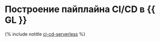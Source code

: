 # Построение пайплайна CI/CD в {{ GL }}

{% include notitle [ci-cd-serverless](../../_tutorials/serverless/ci-cd-serverless.md) %}